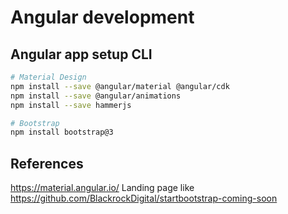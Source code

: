 # Angular development

## Angular app setup CLI 

```bash
# Material Design
npm install --save @angular/material @angular/cdk
npm install --save @angular/animations
npm install --save hammerjs

# Bootstrap
npm install bootstrap@3

```


## References

https://material.angular.io/
Landing page like
https://github.com/BlackrockDigital/startbootstrap-coming-soon